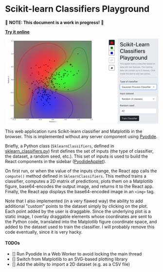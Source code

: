 # Scikit-learn Classifiers Playground
:construction: **NOTE: This document is a work in progress!** :construction:

**[Try it online](https://www.stefanom.io/pyodide-sandbox/)**

![](img/playground.png)

This web application runs Scikit-learn classifier and Matplotlib in the browser. This is implemented without any server component using [Pyodide](https://pyodide.org/en/stable/).

Briefly, a Python class (`SklearnClassifiers`, defined in [sklearn_classifiers.py](py/sklearn_classifiers.py))  first defines the set of inputs (the type of classifier, the dataset, a random seed, etc.). This set of inputs is used to build the React components in the sidebar ([PyodideApplet](src/PyodideApplet.js)).

On first run, or when the value of the inputs change, the React app calls the `compute()` method defined in `SklearnClassifiers`. This method trains a classifier,  computes a 2D matrix of predictions, plots them on a Matplotlib figure, base64-encodes the output image, and returns it to the React app. Finally, the React app displays the base64-encoded image in an `<img>` tag.

Note that I also implemented (in a very flawed way) the ability to add additional "custom" points to the dataset simply by clicking on the plot. Each point added by the user is draggable. Since the underlying plot is a static image, I overlay draggable elements whose coordinates are sent to the Python code, translated into the Matplotlib figure coordinate space, and added to the dataset used to train the classifier. I will probably remove this code eventually, since it is very hacky.

#### TODOs
- [] Run Pyodide in a Web Worker to avoid locking the main thread
- [] Switch from Matplotlib to an SVG-based plotting library
- [] Add the ability to import a 2D dataset (e.g. as a CSV file)
